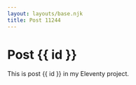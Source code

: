 ```yaml
---
layout: layouts/base.njk
title: Post 11244
---
```


# Post {{ id }}

This is post {{ id }} in my Eleventy project.
